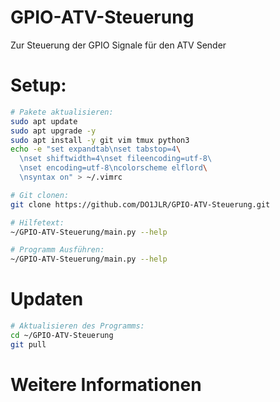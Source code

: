 # GPIO-ATV-Steuerung
Zur Steuerung der GPIO Signale für den ATV Sender

# Setup:

```bash
# Pakete aktualisieren:
sudo apt update
sudo apt upgrade -y
sudo apt install -y git vim tmux python3 
echo -e "set expandtab\nset tabstop=4\
  \nset shiftwidth=4\nset fileencoding=utf-8\ 
  \nset encoding=utf-8\ncolorscheme elflord\
  \nsyntax on" > ~/.vimrc

# Git clonen:
git clone https://github.com/DO1JLR/GPIO-ATV-Steuerung.git

# Hilfetext:
~/GPIO-ATV-Steuerung/main.py --help

# Programm Ausführen:
~/GPIO-ATV-Steuerung/main.py --help
```

# Updaten

```bash
# Aktualisieren des Programms:
cd ~/GPIO-ATV-Steuerung
git pull
```

# Weitere Informationen
